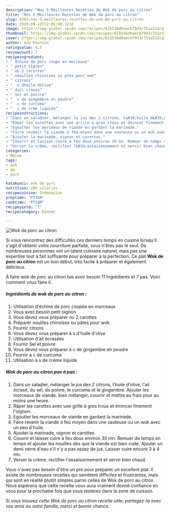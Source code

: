 ```yaml
---
description: "Nos 5 Meilleures Recettes de Wok de porc au citron"
title: "Nos 5 Meilleures Recettes de Wok de porc au citron"
slug: 4262-nos-5-meilleures-recettes-de-wok-de-porc-au-citron
date: 2020-09-22T12:01:06.323Z
image: https://img-global.cpcdn.com/recipes/615536d0aecb7943/751x532cq70/wok-de-porc-au-citron-photo-principale-de-la-recette.jpg
thumbnail: https://img-global.cpcdn.com/recipes/615536d0aecb7943/751x532cq70/wok-de-porc-au-citron-photo-principale-de-la-recette.jpg
cover: https://img-global.cpcdn.com/recipes/615536d0aecb7943/751x532cq70/wok-de-porc-au-citron-photo-principale-de-la-recette.jpg
author: Ada Pearson
ratingvalue: 4.5
reviewcount: 7
recipeingredient:
- " dchine de porc coupe en morceaux"
- " petit oignon"
- " ou 2 carottes"
- " nouilles chinoises ou ptes pour wok"
- " citrons"
- "  s dhuile dolive"
- " dail crases"
- " Sel et poivre"
- "  c de gingembre en poudre"
- "  c de curcuma"
- "  s de crme liquide"
recipeinstructions:
- "Dans un saladier, mélanger le jus des 2 citrons, l&#39;huile d&#39;olive, l&#39;ail écrasé, du sel, du poivre, le curcuma et le gingembre. Ajouter les morceaux de viande, bien mélanger, couvrir et mettre au frais pour au moins une heure."
- "Râper les carottes avec une grille à gros trous et émincer finement l&#39;oignon."
- "Egoutter les morceaux de viande en gardant la marinade."
- "Faire revenir la viande à feu moyen dans une sauteuse ou un wok avec un peu d&#39;huile."
- "Ajouter la marinade, oignon et carottes."
- "Couvrir et laisser cuire à feu doux environ 30 mn. Remuer de temps en temps et ajouter les nouilles dès que la viande est bien cuite. Ajouter un demi verre d&#39;eau s&#39;il n&#39;y a pas assez de jus. Laisser cuire encore 3 à 4 mn."
- "Verser la crème, rectifier l&#39;assaisonnement et servir bien chaud."
categories:
- Resep
tags:
- wok
- de
- porc

katakunci: wok de porc 
nutrition: 286 calories
recipecuisine: Indonesian
preptime: "PT35M"
cooktime: "PT58M"
recipeyield: "1"
recipecategory: Dinner

---
```



![Wok de porc au citron](https://img-global.cpcdn.com/recipes/615536d0aecb7943/751x532cq70/wok-de-porc-au-citron-photo-principale-de-la-recette.jpg)

Si vous rencontrez des difficultés ces derniers temps en cuisine lorsqu'il s'agit d'obtenir votre nourriture parfaite, vous n'êtes pas le seul. De nombreuses personnes ont un talent culinaire naturel, mais pas une expertise tout à fait suffisante pour préparer à la perfection. Ce plat <strong> Wok de porc au citron </strong> est un bon début, très facile à préparer et également délicieux.

<!--inarticleads1-->

À faire wok de porc au citron tue avoir besoin 11 Ingrédients et 7 pas. Voici comment vous faire il.

##### Ingrédients de wok de porc au citron :

1. Utilisation  d&#39;échine de porc coupée en morceaux
1. Vous avez besoin  petit oignon
1. Vous devez vous préparer  ou 2 carottes
1. Préparer  nouilles chinoises ou pâtes pour wok
1. Fournir  citrons
1. Vous devez vous préparer  à s d&#39;huile d&#39;olive
1. Utilisation  d&#39;ail écrasées
1. Fournir  Sel et poivre
1. Vous devez vous préparer  à c de gingembre en poudre
1. Fournir  à c de curcuma
1. Utilisation  à s de crème liquide




<!--inarticleads2-->

##### Wok de porc au citron pas à pas :

1. Dans un saladier, mélanger le jus des 2 citrons, l&#39;huile d&#39;olive, l&#39;ail écrasé, du sel, du poivre, le curcuma et le gingembre. Ajouter les morceaux de viande, bien mélanger, couvrir et mettre au frais pour au moins une heure.
1. Râper les carottes avec une grille à gros trous et émincer finement l&#39;oignon.
1. Egoutter les morceaux de viande en gardant la marinade.
1. Faire revenir la viande à feu moyen dans une sauteuse ou un wok avec un peu d&#39;huile.
1. Ajouter la marinade, oignon et carottes.
1. Couvrir et laisser cuire à feu doux environ 30 mn. Remuer de temps en temps et ajouter les nouilles dès que la viande est bien cuite. Ajouter un demi verre d&#39;eau s&#39;il n&#39;y a pas assez de jus. Laisser cuire encore 3 à 4 mn.
1. Verser la crème, rectifier l&#39;assaisonnement et servir bien chaud.




<!--inarticleads1-->

<p>
Vous n'avez pas besoin d'être un pro pour préparer un excellent plat. Il existe de nombreuses recettes qui semblent difficiles et frustrantes, mais qui sont en réalité plutôt simples parmi celles de Wok de porc au citron. Nous espérons que cette recette vous aura vraiment donné confiance en vous pour la prochaine fois que vous resterez dans la zone de cuisson.
</p>

<p>
<i>Si vous trouvez cette Wok de porc au citron recette utile, partagez-la avec vos amis ou votre famille, merci et bonne chance.</i>
</p>
